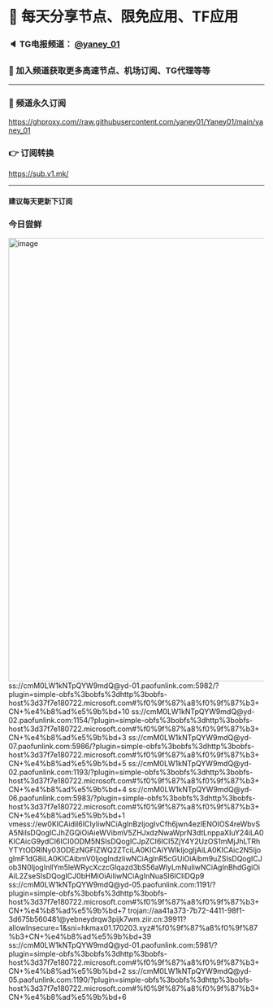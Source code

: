 # 🚀 每天分享节点、限免应用、TF应用
### 🔈 TG电报频道： [@yaney_01](https://t.me/yaney_01) 
### 🔔 加入频道获取更多高速节点、机场订阅、TG代理等等  
***
### 🔗  频道永久订阅
   https://ghproxy.com//raw.githubusercontent.com/yaney01/Yaney01/main/yaney_01
### 👉  订阅转换
   https://sub.v1.mk/
***
#### 建议每天更新下订阅
### 今日尝鲜
<img width="871" alt="image" src="https://user-images.githubusercontent.com/53202722/210695591-335884b0-329b-4d4d-9780-1c4fc1ff59e5.png">
ss://cmM0LW1kNTpQYW9mdQ@yd-01.paofunlink.com:5982/?plugin=simple-obfs%3bobfs%3dhttp%3bobfs-host%3d37f7e180722.microsoft.com#%f0%9f%87%a8%f0%9f%87%b3+CN+%e4%b8%ad%e5%9b%bd+10
ss://cmM0LW1kNTpQYW9mdQ@yd-02.paofunlink.com:1154/?plugin=simple-obfs%3bobfs%3dhttp%3bobfs-host%3d37f7e180722.microsoft.com#%f0%9f%87%a8%f0%9f%87%b3+CN+%e4%b8%ad%e5%9b%bd+3
ss://cmM0LW1kNTpQYW9mdQ@yd-07.paofunlink.com:5986/?plugin=simple-obfs%3bobfs%3dhttp%3bobfs-host%3d37f7e180722.microsoft.com#%f0%9f%87%a8%f0%9f%87%b3+CN+%e4%b8%ad%e5%9b%bd+5
ss://cmM0LW1kNTpQYW9mdQ@yd-02.paofunlink.com:1193/?plugin=simple-obfs%3bobfs%3dhttp%3bobfs-host%3d37f7e180722.microsoft.com#%f0%9f%87%a8%f0%9f%87%b3+CN+%e4%b8%ad%e5%9b%bd+4
ss://cmM0LW1kNTpQYW9mdQ@yd-06.paofunlink.com:5983/?plugin=simple-obfs%3bobfs%3dhttp%3bobfs-host%3d37f7e180722.microsoft.com#%f0%9f%87%a8%f0%9f%87%b3+CN+%e4%b8%ad%e5%9b%bd+1
vmess://ew0KICAidiI6ICIyIiwNCiAgInBzIjogIvCfh6jwn4ezIENOIOS4reWbvSA5NiIsDQogICJhZGQiOiAieWVibmV5ZHJxdzNwaWprN3dtLnppaXIuY24iLA0KICAicG9ydCI6ICI0ODM5NSIsDQogICJpZCI6ICI5ZjY4Y2UzOS1mMjJhLTRhYTYtODRlNy03ODEzNGFlZWQ2ZTciLA0KICAiYWlkIjogIjAiLA0KICAic2N5IjogImF1dG8iLA0KICAibmV0IjogIndzIiwNCiAgInR5cGUiOiAibm9uZSIsDQogICJob3N0IjogInllYm5leWRycXczcGlqazd3bS56aWlyLmNuIiwNCiAgInBhdGgiOiAiL2ZseSIsDQogICJ0bHMiOiAiIiwNCiAgInNuaSI6ICIiDQp9
ss://cmM0LW1kNTpQYW9mdQ@yd-05.paofunlink.com:1191/?plugin=simple-obfs%3bobfs%3dhttp%3bobfs-host%3d37f7e180722.microsoft.com#%f0%9f%87%a8%f0%9f%87%b3+CN+%e4%b8%ad%e5%9b%bd+7
trojan://aa41a373-7b72-4411-98f1-3d675b560481@yebneydrqw3pijk7wm.ziir.cn:39911?allowInsecure=1&sni=hkmax01.170203.xyz#%f0%9f%87%a8%f0%9f%87%b3+CN+%e4%b8%ad%e5%9b%bd+39
ss://cmM0LW1kNTpQYW9mdQ@yd-01.paofunlink.com:5981/?plugin=simple-obfs%3bobfs%3dhttp%3bobfs-host%3d37f7e180722.microsoft.com#%f0%9f%87%a8%f0%9f%87%b3+CN+%e4%b8%ad%e5%9b%bd+2
ss://cmM0LW1kNTpQYW9mdQ@yd-05.paofunlink.com:1190/?plugin=simple-obfs%3bobfs%3dhttp%3bobfs-host%3d37f7e180722.microsoft.com#%f0%9f%87%a8%f0%9f%87%b3+CN+%e4%b8%ad%e5%9b%bd+6
